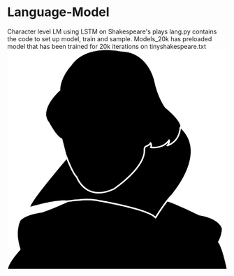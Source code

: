 # Language-Model
Character level LM using LSTM on Shakespeare's plays
lang.py contains the code to set up model, train and sample. 
Models_20k has preloaded model that has been trained for 20k iterations on tinyshakespeare.txt
![Shakespeare](https://github.com/Shikhar-S/Language-Model/blob/master/william-shakespeare-black-silhouette.jpg)
